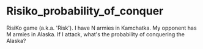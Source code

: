 # Risiko_probability_of_conquer
RisiKo game (a.k.a. 'Risk'). I have N armies in Kamchatka. My opponent has M armies in Alaska. If I attack, what's the probability of conquering the Alaska? 
